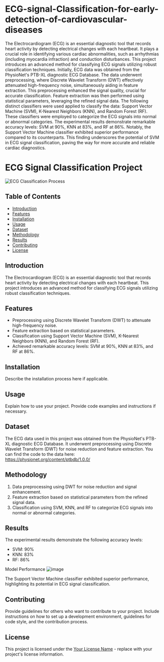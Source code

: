 # ECG-signal-Classification-for-early-detection-of-cardiovascular-diseases


The Electrocardiogram (ECG) is an essential diagnostic tool that records heart activity by detecting electrical changes with each heartbeat. It plays a crucial role in identifying various cardiac abnormalities, such as arrhythmias (including myocardia infraction) and conduction disturbances. This project introduces an advanced method for classifying ECG signals utilizing robust classification techniques. Initially, ECG data was obtained from the PhysioNet's PTB-XL diagnostic ECG Database. The data underwent preprocessing, where Discrete Wavelet Transform (DWT) effectively attenuated high-frequency noise, simultaneously aiding in feature extraction. This preprocessing enhanced the signal quality, crucial for accurate classification. Feature extraction was then performed using statistical parameters, leveraging the refined signal data. The following distinct classifiers were used applied to classify the data: Support Vector Machine (SVM), K-Nearest Neighbors (KNN), and Random Forest (RF). These classifiers were employed to categorize the ECG signals into normal or abnormal categories. The experimental results demonstrate remarkable accuracy levels: SVM at 90%, KNN at 83%, and RF at 86%. Notably, the Support Vector Machine classifier exhibited superior performance compared to its counterparts. This finding underscores the potential of SVM in ECG signal classification, paving the way for more accurate and reliable cardiac diagnostics.








# ECG Signal Classification Project

![ECG Classification Process](![image](https://github.com/thibaut-tebi/ECG-signal-Classification-for-early-detection-of-cardiovascular-diseases/assets/113062383/8b957f09-f0b8-44fb-b38e-d4c37b6690be)
)

## Table of Contents

- [Introduction](#introduction)
- [Features](#features)
- [Installation](#installation)
- [Usage](#usage)
- [Dataset](#dataset)
- [Methodology](#methodology)
- [Results](#results)
- [Contributing](#contributing)
- [License](#license)

## Introduction

The Electrocardiogram (ECG) is an essential diagnostic tool that records heart activity by detecting electrical changes with each heartbeat. This project introduces an advanced method for classifying ECG signals utilizing robust classification techniques.

## Features

- Preprocessing using Discrete Wavelet Transform (DWT) to attenuate high-frequency noise.
- Feature extraction based on statistical parameters.
- Classification using Support Vector Machine (SVM), K-Nearest Neighbors (KNN), and Random Forest (RF).
- Achieved remarkable accuracy levels: SVM at 90%, KNN at 83%, and RF at 86%.

## Installation

Describe the installation process here if applicable.

## Usage

Explain how to use your project. Provide code examples and instructions if necessary.

## Dataset

The ECG data used in this project was obtained from the PhysioNet's PTB-XL diagnostic ECG Database. It underwent preprocessing using Discrete Wavelet Transform (DWT) for noise reduction and feature extraction. You can find the code to the data here: https://physionet.org/content/ptbdb/1.0.0/

## Methodology

1. Data preprocessing using DWT for noise reduction and signal enhancement.
2. Feature extraction based on statistical parameters from the refined signal data.
3. Classification using SVM, KNN, and RF to categorize ECG signals into normal or abnormal categories.

## Results

The experimental results demonstrate the following accuracy levels:

- SVM: 90%
- KNN: 83%
- RF: 86%

Model Performance 
![image](https://github.com/thibaut-tebi/ECG-signal-Classification-for-early-detection-of-cardiovascular-diseases/assets/113062383/76823f42-0a7c-4ef1-85d8-addd57e4f6ab)

The Support Vector Machine classifier exhibited superior performance, highlighting its potential in ECG signal classification.

## Contributing

Provide guidelines for others who want to contribute to your project. Include instructions on how to set up a development environment, guidelines for code style, and the contribution process.

## License

This project is licensed under the [Your License Name](LICENSE) - replace with your project's license information.



